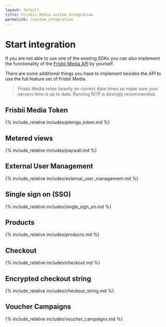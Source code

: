 ```yaml
---
layout: default
title: Frisbii Media custom integration
permalink: /custom_integration
---
```


# Start integration

If you are not able to use one of the existing SDKs you can also implement the functionality of the [Frisbii Media API](https://api.plenigo.com) by yourself.

There are some additional things you have to implement besides the API to use the full feature set of Frisbii Media.

> Frisbii Media relies heavily on correct date times so make sure your servers time is up to date. Running NTP is strongly recommended.
 
## Frisbii Media Token

{% include_relative includes/plenigo_token.md %}

## Metered views

{% include_relative includes/paywall.md %}

## External User Management

{% include_relative includes/external_user_management.md %}

## Single sign on (SSO)

{% include_relative includes/single_sign_on.md %}

## Products

{% include_relative includes/products.md %}

## Checkout

{% include_relative includes/checkout.md %}

## Encrypted checkout string

{% include_relative includes/checkout_string.md %}

## Voucher Campaigns

{% include_relative includes/voucher_campaigns.md %}

